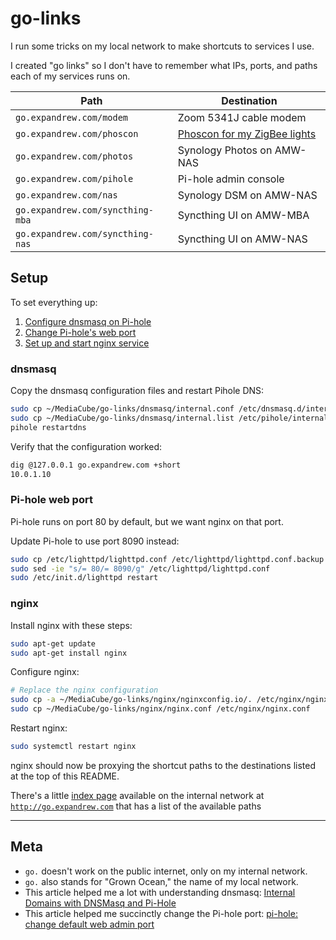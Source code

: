 # go-links

I run some tricks on my local network to make shortcuts to services I use.

I created "go links" so I don't have to remember what IPs, ports, and paths each of my services runs on.

| Path                             | Destination                               |
| -------------------------------- | ----------------------------------------- |
| `go.expandrew.com/modem`         | Zoom 5341J cable modem                    |
| `go.expandrew.com/phoscon`       | [Phoscon for my ZigBee lights](../deconz) |
| `go.expandrew.com/photos`        | Synology Photos on AMW-NAS                |
| `go.expandrew.com/pihole`        | Pi-hole admin console                     |
| `go.expandrew.com/nas`           | Synology DSM on AMW-NAS                   |
| `go.expandrew.com/syncthing-mba` | Syncthing UI on AMW-MBA                   |
| `go.expandrew.com/syncthing-nas` | Syncthing UI on AMW-NAS                   |

## Setup

To set everything up:

1. [Configure dnsmasq on Pi-hole](#dnsmasq)
1. [Change Pi-hole's web port](#pi-hole-web-port)
1. [Set up and start nginx service](#nginx)

### dnsmasq

Copy the dnsmasq configuration files and restart Pihole DNS:

```bash
sudo cp ~/MediaCube/go-links/dnsmasq/internal.conf /etc/dnsmasq.d/internal.conf
sudo cp ~/MediaCube/go-links/dnsmasq/internal.list /etc/pihole/internal.list
pihole restartdns
```

Verify that the configuration worked:

```bash
dig @127.0.0.1 go.expandrew.com +short
10.0.1.10
```

### Pi-hole web port

Pi-hole runs on port 80 by default, but we want nginx on that port.

Update Pi-hole to use port 8090 instead:

```bash
sudo cp /etc/lighttpd/lighttpd.conf /etc/lighttpd/lighttpd.conf.backup
sudo sed -ie "s/= 80/= 8090/g" /etc/lighttpd/lighttpd.conf
sudo /etc/init.d/lighttpd restart
```

### nginx

Install nginx with these steps:

```bash
sudo apt-get update
sudo apt-get install nginx
```

Configure nginx:

```bash
# Replace the nginx configuration
sudo cp -a ~/MediaCube/go-links/nginx/nginxconfig.io/. /etc/nginx/nginxconfig.io
sudo cp ~/MediaCube/go-links/nginx/nginx.conf /etc/nginx/nginx.conf
```

Restart nginx:

```bash
sudo systemctl restart nginx
```

nginx should now be proxying the shortcut paths to the destinations listed at the top of this README.

There's a little [index page](nginx/index.html) available on the internal network at [`http://go.expandrew.com`](http://go.expandrew.com) that has a list of the available paths

---

## Meta

- `go.` doesn't work on the public internet, only on my internal network.
- `go.` also stands for "Grown Ocean," the name of my local network.
- This article helped me a lot with understanding dnsmasq: [Internal Domains with DNSMasq and Pi-Hole](https://dev.to/stjohnjohnson/internal-domains-with-dnsmasq-and-pi-hole-4cof)
- This article helped me succinctly change the Pi-hole port: [pi-hole: change default web admin port](https://jdsworld.com/tech-support/pi-hole-dns-change-default-web-port/)
